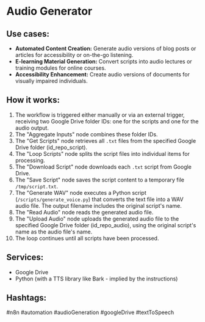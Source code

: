 # Audio Generator

## Use cases:

- **Automated Content Creation:** Generate audio versions of blog posts or articles for accessibility or on-the-go listening.
- **E-learning Material Generation:** Convert scripts into audio lectures or training modules for online courses.
- **Accessibility Enhancement:** Create audio versions of documents for visually impaired individuals.

## How it works:

1.  The workflow is triggered either manually or via an external trigger, receiving two Google Drive folder IDs: one for the scripts and one for the audio output.
2.  The "Aggregate Inputs" node combines these folder IDs.
3.  The "Get Scripts" node retrieves all `.txt` files from the specified Google Drive folder (id_repo_script).
4.  The "Loop Scripts" node splits the script files into individual items for processing.
5.  The "Download Script" node downloads each `.txt` script from Google Drive.
6.  The "Save Script" node saves the script content to a temporary file `/tmp/script.txt`.
7.  The "Generate WAV" node executes a Python script (`/scripts/generate_voice.py`) that converts the text file into a WAV audio file. The output filename includes the original script's name.
8.  The "Read Audio" node reads the generated audio file.
9.  The "Upload Audio" node uploads the generated audio file to the specified Google Drive folder (id_repo_audio), using the original script's name as the audio file's name.
10. The loop continues until all scripts have been processed.

## Services:

-   Google Drive
-   Python (with a TTS library like Bark - implied by the instructions)

## Hashtags:

#n8n #automation #audioGeneration #googleDrive #textToSpeech
